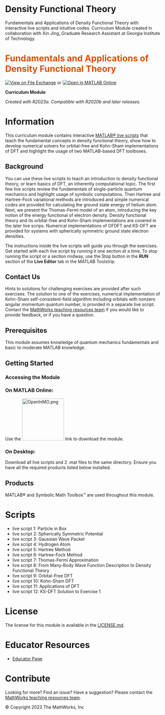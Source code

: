 # Density Functional Theory
Fundamentals and Applications of Density Functional Theory with interactive live scripts and intuitive codes.
Curriculum Module created in collaboration with Xin Jing, Graduate Research Assistant at Georgia Institute of Technology.
<a name="T_DEF03274"></a>
# <span style="color:rgb(213,80,0)">Fundamentals and Applications of Density Functional Theory</span>
<a name="H_053613DF"></a>

[![View on File Exchange](https://www.mathworks.com/matlabcentral/images/matlab-file-exchange.svg)](https://www.mathworks.com/matlabcentral/fileexchange/155050-density-functional-theory) or [![Open in MATLAB Online](https://www.mathworks.com/images/responsive/global/open-in-matlab-online.svg)](https://matlab.mathworks.com/open/github/v1?repo=MathWorks-Teaching-Resources/Density-Functional-Theory)

**Curriculum Module**

_Created with R2023a. Compatible with R2020b and later releases._

# Information

This curriculum module contains interactive [MATLAB® live scripts](https://www.mathworks.com/products/matlab/live-editor.html) that teach the fundamental concepts in density functional theory, show how to develop numerical solvers for orbital-free and Kohn-Sham implementations of DFT and highlight the usage of two MATLAB-based DFT toolboxes.

<a name="H_F00D98E4"></a>
## Background

You can use these live scripts to teach an introduction to density functional theory, or learn basics of DFT, an inherently computational topic. The first few live scripts review the fundamentals of single-particle quantum mechanics and highlight usage of symbolic computations. Then Hartree and Hartree-Fock variational methods are introduced and simple numerical codes are provided for calculating the ground state energy of helium atom. Next, we present the Thomas-Fermi model of an atom, introducing the key notion of the energy functional of electron density. Density functional theory and its orbital-free and Kohn-Sham implementations are covered in the later live scrips. Numerical implementations of OFDFT and KS-DFT are provided for systems with spherically symmetric ground state electron densities. 


The instructions inside the live scripts will guide you through the exercises. Get started with each live script by running it one section at a time. To stop running the script or a section midway, use the Stop button in the **RUN** section of the **Live Editor** tab in the MATLAB Toolstrip.

## Contact Us

Hints to solutions for challenging exercises are provided after such exercises. The solution to one of the exercises, numerical implementation of Kohn-Sham self-consistent-field algorithm including orbitals with nonzero angular momentum quantum number, is provided in a separate live script. Contact the [MathWorks teaching resources team](mailto:onlineteaching@mathworks.com) if you would like to provide feedback, or if you have a question.

<a name="H_30BC7141"></a>
## Prerequisites

This module assumes knowledge of quantum mechanics fundamentals and basic to moderate MATLAB knowledge.  

<a name="H_330E72C3"></a>
## Getting Started
### Accessing the Module
### **On MATLAB Online:**

Use the  [<img src="Images/OpenInMO.png" width="136" alt="OpenInMO.png">](https://matlab.mathworks.com/open/github/v1?repo=MathWorks-Teaching-Resources/Density-Functional-Theory) link to download the module. 

### **On Desktop:**


Download all live scripts and 2 .mat files to the same directory. Ensure you have all the required products listed below installed. 

<a name="H_E850B4FF"></a>
## Products

MATLAB® and Symbolic Math Toolbox™ are used throughout this module.

<a name="H_E8C62B23"></a>
# Scripts
* live script 1: Particle in Box
* live script 2: Spherically Symmetric Potential
* live script 3: Gaussian Wave Packet
* live script 4: Hydrogen Atom
* live script 5: Hartree Method
* live script 6: Hartree-Fock Method
* live script 7: Thomas-Fermi Approximation
* live script 8: From Many-Body Wave Function Description to Density Functional Theory
* live script 9: Orbital-Free DFT
* live script 10: Kohn-Sham DFT
* live script 11: Applications of DFT
* live script 12: KS-DFT Solution to Exercise 1 

<a name="H_F61733D7"></a>
# License

The license for this module is available in the [LICENSE.md](https://github.com/MathWorks-Teaching-Resources/Density-Functional-Theory/main/LICENSE.md).



# Educator Resources
-  [Educator Page](https://www.mathworks.com/academia/educators.html) 
<a name="H_0FA5DA18"></a>
# Contribute 

Looking for more? Find an issue? Have a suggestion? Please contact the [MathWorks teaching resources team](mailto:%20onlineteaching@mathworks.com). 


© Copyright 2023 The MathWorks, Inc


